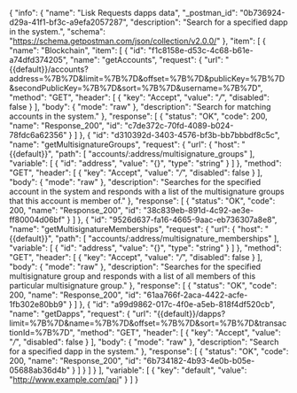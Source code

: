 {
  "info": {
    "name": "Lisk Requests dapps data",
    "_postman_id": "0b736924-d29a-41f1-bf3c-a9efa2057287",
    "description": "Search for a specified dapp in the system.",
    "schema": "https://schema.getpostman.com/json/collection/v2.0.0/"
  },
  "item": [
    {
      "name": "Blockchain",
      "item": [
        {
          "id": "f1c8158e-d53c-4c68-b61e-a74dfd374205",
          "name": "getAccounts",
          "request": {
            "url": "{{default}}/accounts?address=%7B%7D&limit=%7B%7D&offset=%7B%7D&publicKey=%7B%7D&secondPublicKey=%7B%7D&sort=%7B%7D&username=%7B%7D",
            "method": "GET",
            "header": [
              {
                "key": "Accept",
                "value": "*/*",
                "disabled": false
              }
            ],
            "body": {
              "mode": "raw"
            },
            "description": "Search for matching accounts in the system."
          },
          "response": [
            {
              "status": "OK",
              "code": 200,
              "name": "Response_200",
              "id": "c7de372c-70fd-4089-b024-78fdc6a62356"
            }
          ]
        },
        {
          "id": "d310392d-3403-4576-bf3b-bb7bbbdf8c5c",
          "name": "getMultisignatureGroups",
          "request": {
            "url": {
              "host": "{{default}}",
              "path": [
                "accounts/:address/multisignature_groups"
              ],
              "variable": [
                {
                  "id": "address",
                  "value": "{}",
                  "type": "string"
                }
              ]
            },
            "method": "GET",
            "header": [
              {
                "key": "Accept",
                "value": "*/*",
                "disabled": false
              }
            ],
            "body": {
              "mode": "raw"
            },
            "description": "Searches for the specified account in the system and responds with a list of the multisignature groups that this account is member of."
          },
          "response": [
            {
              "status": "OK",
              "code": 200,
              "name": "Response_200",
              "id": "38c839eb-891d-4c92-ae3e-ff80004d06bf"
            }
          ]
        },
        {
          "id": "9526d637-fa16-4665-9aac-eb736307a8e8",
          "name": "getMultisignatureMemberships",
          "request": {
            "url": {
              "host": "{{default}}",
              "path": [
                "accounts/:address/multisignature_memberships"
              ],
              "variable": [
                {
                  "id": "address",
                  "value": "{}",
                  "type": "string"
                }
              ]
            },
            "method": "GET",
            "header": [
              {
                "key": "Accept",
                "value": "*/*",
                "disabled": false
              }
            ],
            "body": {
              "mode": "raw"
            },
            "description": "Searches for the specified multisignature group and responds with a list of all members of this particular multisignature group."
          },
          "response": [
            {
              "status": "OK",
              "code": 200,
              "name": "Response_200",
              "id": "61aa766f-2aca-4422-acfe-1fb302e80bb9"
            }
          ]
        },
        {
          "id": "a99d9862-017c-4f0e-a5eb-818f4df520cb",
          "name": "getDapps",
          "request": {
            "url": "{{default}}/dapps?limit=%7B%7D&name=%7B%7D&offset=%7B%7D&sort=%7B%7D&transactionId=%7B%7D",
            "method": "GET",
            "header": [
              {
                "key": "Accept",
                "value": "*/*",
                "disabled": false
              }
            ],
            "body": {
              "mode": "raw"
            },
            "description": "Search for a specified dapp in the system."
          },
          "response": [
            {
              "status": "OK",
              "code": 200,
              "name": "Response_200",
              "id": "6b734182-4b93-4e0b-b05e-05688ab36d4b"
            }
          ]
        }
      ]
    }
  ],
  "variable": [
    {
      "key": "default",
      "value": "http://www.example.com/api"
    }
  ]
}